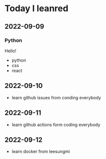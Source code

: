 # Today I leanred

## 2022-09-09

### Python
Hello!

* python
* css
* react

## 2022-09-10
* learn github issues from conding everybody

## 2022-09-11
* learn github actions form coding everybody

## 2022-09-12
* learn docker from leesungmi
